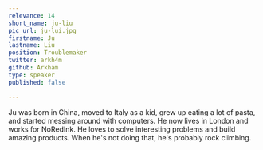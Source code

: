 ```yaml
---
relevance: 14
short_name: ju-liu
pic_url: ju-lui.jpg
firstname: Ju
lastname: Liu
position: Troublemaker
twitter: arkh4m
github: Arkham
type: speaker
published: false

---
```

Ju was born in China, moved to Italy as a kid, grew up eating a lot of pasta, and started messing around with computers. He now lives in London and works for NoRedInk. He loves to solve interesting problems and build amazing products. When he's not doing that, he's probably rock climbing.